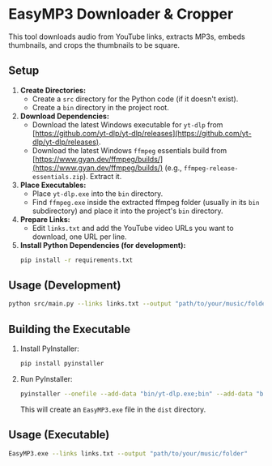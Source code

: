 # EasyMP3 Downloader & Cropper

This tool downloads audio from YouTube links, extracts MP3s, embeds thumbnails, and crops the thumbnails to be square.

## Setup

1.  **Create Directories:**
    *   Create a `src` directory for the Python code (if it doesn't exist).
    *   Create a `bin` directory in the project root.
2.  **Download Dependencies:**
    *   Download the latest Windows executable for `yt-dlp` from [https://github.com/yt-dlp/yt-dlp/releases](https://github.com/yt-dlp/yt-dlp/releases).
    *   Download the latest Windows `ffmpeg` essentials build from [https://www.gyan.dev/ffmpeg/builds/](https://www.gyan.dev/ffmpeg/builds/) (e.g., `ffmpeg-release-essentials.zip`). Extract it.
3.  **Place Executables:**
    *   Place `yt-dlp.exe` into the `bin` directory.
    *   Find `ffmpeg.exe` inside the extracted ffmpeg folder (usually in its `bin` subdirectory) and place it into the project's `bin` directory.
4.  **Prepare Links:**
    *   Edit `links.txt` and add the YouTube video URLs you want to download, one URL per line.
5.  **Install Python Dependencies (for development):**
    ```bash
    pip install -r requirements.txt
    ```

## Usage (Development)

```bash
python src/main.py --links links.txt --output "path/to/your/music/folder"
```

## Building the Executable

1.  Install PyInstaller:
    ```bash
    pip install pyinstaller
    ```
2.  Run PyInstaller:
    ```bash
    pyinstaller --onefile --add-data "bin/yt-dlp.exe;bin" --add-data "bin/ffmpeg.exe;bin" src/main.py -n EasyMP3
    ```
    This will create an `EasyMP3.exe` file in the `dist` directory.

## Usage (Executable)

```bash
EasyMP3.exe --links links.txt --output "path/to/your/music/folder"
```
